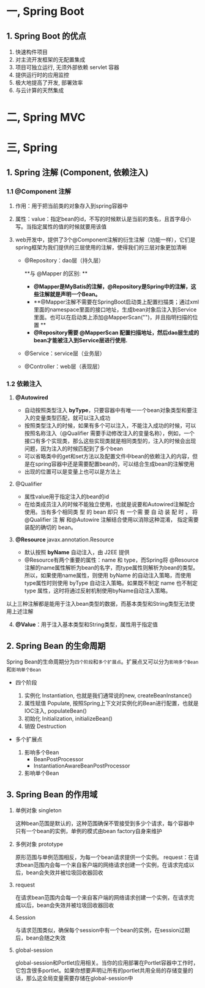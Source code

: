 # 一, Spring Boot

## 1. Spring Boot 的优点

1. 快速构件项目
2. 对主流开发框架的无配置集成
3. 项目可独立运行, 无须外部依赖 servlet 容器
4. 提供运行时的应用监控
5. 极大地提高了开发, 部署效率
6. 与云计算的天然集成





# 二, Spring MVC











# 三, Spring



## 1. Spring 注解 (Component, 依赖注入)

### 1.1 @Component 注解

1. 作用：用于把当前类的对象存入到spring容器中

2. 属性：value：指定bean的id，不写的时候默认是当前的类名，且首字母小写。当指定属性的值的时候就要用该值

3. web开发中，提供了3个@Component注解的衍生注解（功能一样），它们是spring框架为我们提供的三层使用的注解，使得我们的三层对象更加清晰

   + @Repository：dao层（持久层）

     **与 @Mapper 的区别: **

     + **@Mapper是MyBatis的注解，@Repository是Spring中的注解，这些注解就是声明一个Bean。**
     + **@Mapper注解不需要在SpringBoot启动类上配置扫描类；通过xml里面的namespace里面的接口地址，生成bean对象后注入到Service里面。也可以在启动类上添加@MapperScan("")，并且指明扫描的位置 **
     + **@Repository需要 @MapperScan 配置扫描地址，然后dao层生成的bean才能被注入到Service层进行使用.**

   + @Service：service层（业务层）

   + @Controller：web层（表现层）

### 1.2 依赖注入

1. **@Autowired**
   - 自动按照类型注入  **byType**，只要容器中有唯一一个bean对象类型和要注入的变量类型匹配，就可以注入成功
   - 按照类型注入的时候，如果有多个可以注入，不能注入成功的时候，可以按照名称注入（@Qualifier 需要手动修改注入的变量名称），例如，一个接口有多个实现类，那么这些实现类就是相同类型的，注入的时候会出现问题，因为注入的时候匹配到了多个bean
   - 可以省略类中的get和set方法以及配置文件中bean的依赖注入的内容，但是在spring容器中还是需要配置bean的，可以结合生成bean的注解使用
   - 出现的位置可以是变量上也可以是方法上

2. @Qualifier 
   + 属性value用于指定注入的bean的id
   + 在给类成员注入的时候不能独立使用，也就是说要和Autowired注解配合使用。当有多个相同类 型 的 bean 却只 有 一个需 要 自 动 装 配 时 ， 将 @Qualifier 注 解 和@Autowire 注解结合使用以消除这种混淆， 指定需要装配的确切的 bean。

3. **@Resource**  javax.annotation.Resource
   + 默认按照 **byName** 自动注入，由 J2EE 提供
   + @Resource有两个重要的属性：name 和 type，而Spring将 @Resource 注解的name属性解析为bean的名字，而type属性则解析为bean的类型。所以，如果使用name属性，则使用 byName 的自动注入策略，而使用type属性时则使用 byType 自动注入策略。如果既不制定 name 也不制定 type 属性，这时将通过反射机制使用byName自动注入策略。

以上三种注解都是能用于注入bean类型的数据，而基本类型和String类型无法使用上述注解

4. **@Value**：用于注入基本类型和String类型，属性用于指定值



## 2. Spring Bean 的生命周期

Spring Bean的生命周期分为`四个阶段`和`多个扩展点`。扩展点又可以分为`影响多个Bean`和`影响单个Bean`

+ 四个阶段
  1. 实例化 Instantiation, 也就是我们通常说的new,  createBeanInstance()
  2. 属性赋值 Populate, 按照Spring上下文对实例化的Bean进行配置，也就是IOC注入, populateBean()
  3. 初始化 Initialization,  initializeBean()
  4. 销毁 Destruction

+ 多个扩展点
  1. 影响多个Bean
     + BeanPostProcessor
     + InstantiationAwareBeanPostProcessor
  2. 影响单个Bean



 ## 3. Spring Bean 的作用域

1. 单例对象 singleton

   这种bean范围是默认的，这种范围确保不管接受到多少个请求，每个容器中只有一个bean的实例，单例的模式由bean factory自身来维护

2. 多例对象 prototype

   原形范围与单例范围相反，为每一个bean请求提供一个实例。
    request：在请求bean范围内会每一个来自客户端的网络请求创建一个实例，在请求完成以后，bean会失效并被垃圾回收器回收

3. request

   在请求bean范围内会每一个来自客户端的网络请求创建一个实例，在请求完成以后，bean会失效并被垃圾回收器回收

4. Session

   与请求范围类似，确保每个session中有一个bean的实例，在session过期后，bean会随之失效

5. global-session

   global-session和Portlet应用相关。当你的应用部署在Portlet容器中工作时，它包含很多portlet。如果你想要声明让所有的portlet共用全局的存储变量的话，那么这全局变量需要存储在global-session中
